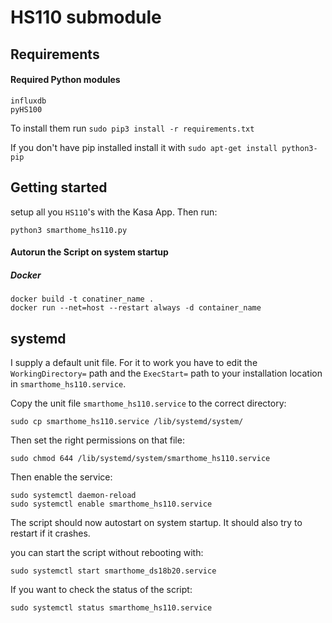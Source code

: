 # HS110 submodule

## Requirements
#### Required Python modules

````
influxdb
pyHS100
````

To install them run ``sudo pip3 install -r requirements.txt``

If you don't have pip installed install it with ``sudo apt-get install python3-pip``

## Getting started

setup all you ``HS110``'s with the Kasa App. Then run:

````
python3 smarthome_hs110.py
````

#### Autorun the Script on system startup

##### Docker

````
docker build -t conatiner_name .
docker run --net=host --restart always -d container_name
````

## systemd

I supply a default unit file. For it to work you have to edit the ``WorkingDirectory=`` path and the ``ExecStart=`` path
to your installation location in ``smarthome_hs110.service``.

Copy the unit file ``smarthome_hs110.service`` to the correct directory:

````
sudo cp smarthome_hs110.service /lib/systemd/system/
````

Then set the right permissions on that file:

````
sudo chmod 644 /lib/systemd/system/smarthome_hs110.service
````

Then enable the service:
````
sudo systemctl daemon-reload
sudo systemctl enable smarthome_hs110.service
````

The script should now autostart on system startup.
It should also try to restart if it crashes.

you can start the script without rebooting with:

````
sudo systemctl start smarthome_ds18b20.service
````
If you want to check the status of the script:

````
sudo systemctl status smarthome_hs110.service
````